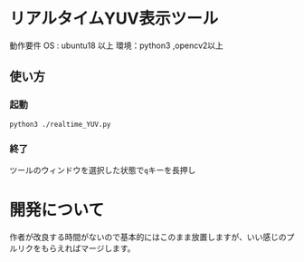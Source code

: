 # リアルタイムYUV表示ツール
動作要件
OS : ubuntu18 以上
環境：python3 ,opencv2以上
## 使い方
### 起動
`python3 ./realtime_YUV.py`
### 終了
ツールのウィンドウを選択した状態で`q`キーを長押し
# 開発について
作者が改良する時間がないので基本的にはこのまま放置しますが、いい感じのプルリクをもらえればマージします。